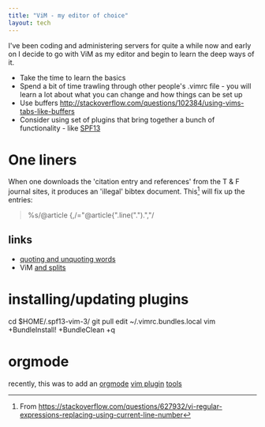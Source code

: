 ```yaml
---
title: "ViM - my editor of choice"
layout: tech
---
```

I've been coding and administering servers for quite a while now and early on I decide
to go with ViM as my editor and begin to learn the deep ways of it.

* Take the time to learn the basics
* Spend a bit of time trawling through other people's .vimrc file - you will learn a lot about what
  you can change and how things can be set up
* Use buffers <http://stackoverflow.com/questions/102384/using-vims-tabs-like-buffers>
* Consider using set of plugins that bring together a bunch of functionality - like [SPF13](http://vim.spf13.com/)

# One liners

When one downloads the 'citation entry and references' from the T & F journal sites, it produces
an 'illegal' bibtex document. This[^1] will fix up the entries:

> %s/@article {,/\="@article{".line(".").","/

[^1]: From <https://stackoverflow.com/questions/627932/vi-regular-expressions-replacing-using-current-line-number>

## links

* [quoting and unquoting words](https://stackoverflow.com/questions/2147875/what-vim-commands-can-be-used-to-quote-unquote-words)
* ViM [and splits](https://thoughtbot.com/blog/vim-splits-move-faster-and-more-naturally)

# installing/updating plugins

cd $HOME/.spf13-vim-3/
git pull
edit ~/.vimrc.bundles.local
vim +BundleInstall! +BundleClean +q

# orgmode

recently, this was to add an [orgmode](http://orgmode.org) [vim plugin](https://github.com/jceb/vim-orgmode) [tools](http://orgmode.org/worg/org-tools/index.html)
